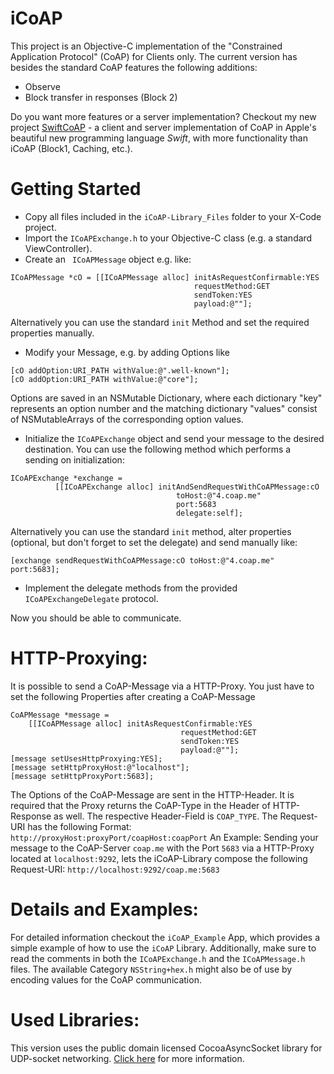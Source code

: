 iCoAP
=====

This project is an Objective-C implementation of the "Constrained Application Protocol" (CoAP) for Clients only.
The current version has besides the standard CoAP features the following additions:
* Observe
* Block transfer in responses (Block 2)

Do you want more features or a server implementation? Checkout my new project [SwiftCoAP](https://github.com/stuffrabbit/SwiftCoAP) - a client and server implementation of CoAP in Apple's beautiful new programming language *Swift*, with more functionality than iCoAP (Block1, Caching, etc.).

Getting Started
=====

* Copy all files included in the `iCoAP-Library_Files` folder to your X-Code project.
* Import the `ICoAPExchange.h` to your Objective-C class (e.g. a standard ViewController).
* Create an ` ICoAPMessage` object  e.g. like: 

```objc
ICoAPMessage *cO = [[ICoAPMessage alloc] initAsRequestConfirmable:YES 
                                         requestMethod:GET 
                                         sendToken:YES 
                                         payload:@""];
```
  Alternatively you can use the standard `init` Method and set the required properties manually.

* Modify your Message, e.g. by adding Options like

```objc 
[cO addOption:URI_PATH withValue:@".well-known"];
[cO addOption:URI_PATH withValue:@"core"];
```
Options are saved in an NSMutable Dictionary, where each dictionary "key" represents an option number and the matching dictionary "values" consist of NSMutableArrays of the corresponding option values.

* Initialize the `ICoAPExchange` object and send your message to the desired destination. You can use the following method which performs a sending on initialization:

```objc 
ICoAPExchange *exchange = 
          [[ICoAPExchange alloc] initAndSendRequestWithCoAPMessage:cO 
                                     toHost:@"4.coap.me" 
                                     port:5683 
                                     delegate:self];
```
  Alternatively you can use the standard `init` method, alter properties (optional, but don't forget to set the delegate) and send manually like:
```objc 
[exchange sendRequestWithCoAPMessage:cO toHost:@"4.coap.me" port:5683];
```

* Implement the delegate methods from the provided `ICoAPExchangeDelegate` protocol.

Now you should be able to communicate.


HTTP-Proxying:
====
It is possible to send a CoAP-Message via a HTTP-Proxy. You just have to set the following Properties after creating a CoAP-Message
```objc
CoAPMessage *message = 
    [[ICoAPMessage alloc] initAsRequestConfirmable:YES 
                                      requestMethod:GET
                                      sendToken:YES 
                                      payload:@""];
[message setUsesHttpProxying:YES];
[message setHttpProxyHost:@"localhost"];
[message setHttpProxyPort:5683];
```

The Options of the CoAP-Message are sent in the HTTP-Header. It is required that the Proxy returns the CoAP-Type in the Header of HTTP-Response as well. The respective Header-Field is `COAP_TYPE`.
The Request-URI has the following Format: `http://proxyHost:proxyPort/coapHost:coapPort`
An Example: Sending your message to the CoAP-Server `coap.me` with the Port `5683` via a HTTP-Proxy located at `localhost:9292`, lets the iCoAP-Library compose the following Request-URI: `http://localhost:9292/coap.me:5683`

Details and Examples:
====

For detailed information checkout the `iCoAP_Example` App, which provides a simple example of how to use the `iCoAP` Library.
Additionally, make sure to read the comments in both the `ICoAPExchange.h` and the `ICoAPMessage.h` files. The available Category `NSString+hex.h` might also be of use by encoding values for the CoAP communication.


Used Libraries:
=====
 This version uses the public domain licensed CocoaAsyncSocket library 
 for UDP-socket networking.
 [Click here](https://github.com/robbiehanson/CocoaAsyncSocket) for more information.
